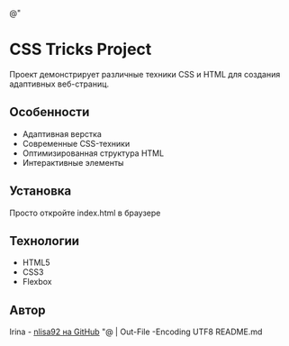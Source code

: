 @"
# CSS Tricks Project

Проект демонстрирует различные техники CSS и HTML для создания адаптивных веб-страниц.

## Особенности
- Адаптивная верстка
- Современные CSS-техники
- Оптимизированная структура HTML
- Интерактивные элементы

## Установка
Просто откройте index.html в браузере

## Технологии
- HTML5
- CSS3
- Flexbox

## Автор
Irina - [nlisa92 на GitHub](https://github.com/nlisa92)
"@ | Out-File -Encoding UTF8 README.md
